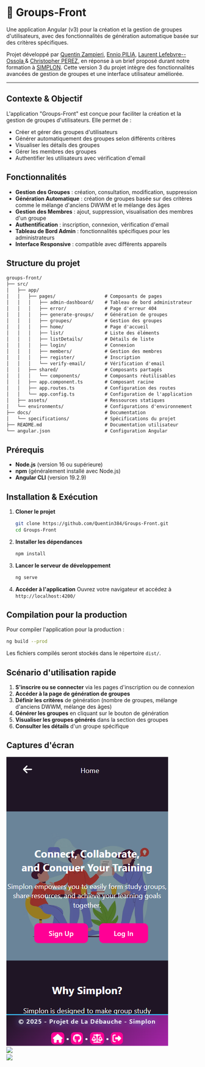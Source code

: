 # :busts_in_silhouette: Groups-Front

Une application Angular (v3) pour la création et la gestion de groupes d'utilisateurs, avec des fonctionnalités de génération automatique basée sur des critères spécifiques.

Projet développé par [Quentin Zampieri](https://github.com/Quentin384), [Ennio PILIA](https://github.com/EnnioPilia), [Laurent Lefebvre--Ossola
](https://github.com/Raidel-28) & [Christopher PEREZ](https://github.com/Chr1stopherPerez), en réponse à un brief proposé durant notre formation à [SIMPLON](https://www.simplon.co/).
 Cette version 3 du projet intègre des fonctionnalités avancées de gestion de groupes et une interface utilisateur améliorée.

---

## Contexte & Objectif

L'application "Groups-Front" est conçue pour faciliter la création et la gestion de groupes d'utilisateurs. Elle permet de :

- Créer et gérer des groupes d'utilisateurs
- Générer automatiquement des groupes selon différents critères
- Visualiser les détails des groupes
- Gérer les membres des groupes
- Authentifier les utilisateurs avec vérification d'email

## Fonctionnalités

- **Gestion des Groupes** : création, consultation, modification, suppression
- **Génération Automatique** : création de groupes basée sur des critères comme le mélange d'anciens DWWM et le mélange des âges
- **Gestion des Membres** : ajout, suppression, visualisation des membres d'un groupe
- **Authentification** : inscription, connexion, vérification d'email
- **Tableau de Bord Admin** : fonctionnalités spécifiques pour les administrateurs
- **Interface Responsive** : compatible avec différents appareils

## Structure du projet

```
groups-front/
├── src/
│   ├── app/
│   │   ├── pages/                  # Composants de pages
│   │   │   ├── admin-dashboard/    # Tableau de bord administrateur
│   │   │   ├── error/              # Page d'erreur 404
│   │   │   ├── generate-groups/    # Génération de groupes
│   │   │   ├── groupes/            # Gestion des groupes
│   │   │   ├── home/               # Page d'accueil
│   │   │   ├── list/               # Liste des éléments
│   │   │   ├── listDetails/        # Détails de liste
│   │   │   ├── login/              # Connexion
│   │   │   ├── members/            # Gestion des membres
│   │   │   ├── register/           # Inscription
│   │   │   └── verify-email/       # Vérification d'email
│   │   ├── shared/                 # Composants partagés
│   │   │   └── components/         # Composants réutilisables
│   │   ├── app.component.ts        # Composant racine
│   │   ├── app.routes.ts           # Configuration des routes
│   │   └── app.config.ts           # Configuration de l'application
│   ├── assets/                     # Ressources statiques
│   └── environments/               # Configurations d'environnement
├── docs/                           # Documentation
│   └── specifications/             # Spécifications du projet
├── README.md                       # Documentation utilisateur
└── angular.json                    # Configuration Angular
```

## Prérequis

- **Node.js** (version 16 ou supérieure)
- **npm** (généralement installé avec Node.js)
- **Angular CLI** (version 19.2.9)

## Installation & Exécution

1. **Cloner le projet**
   ```bash
   git clone https://github.com/Quentin384/Groups-Front.git
   cd Groups-Front
   ```

2. **Installer les dépendances**
   ```bash
   npm install
   ```

3. **Lancer le serveur de développement**
   ```bash
   ng serve
   ```

4. **Accéder à l'application**
   Ouvrez votre navigateur et accédez à `http://localhost:4200/`

## Compilation pour la production

Pour compiler l'application pour la production :

```bash
ng build --prod
```

Les fichiers compilés seront stockés dans le répertoire `dist/`.

## Scénario d'utilisation rapide

1. **S'inscrire ou se connecter** via les pages d'inscription ou de connexion
2. **Accéder à la page de génération de groupes**
3. **Définir les critères** de génération (nombre de groupes, mélange d'anciens DWWM, mélange des âges)
4. **Générer les groupes** en cliquant sur le bouton de génération
5. **Visualiser les groupes générés** dans la section des groupes
6. **Consulter les détails** d'un groupe spécifique

## Captures d'écran

![](Capture.png)  
![](Capture2.png)  
![](Capture3.png)
